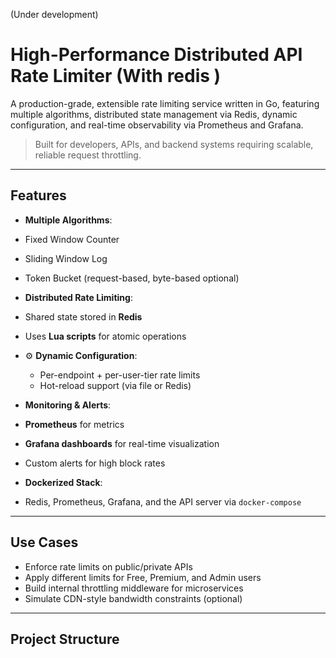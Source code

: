 (Under development)

#  High-Performance Distributed API Rate Limiter (With redis )

A production-grade, extensible rate limiting service written in Go, featuring multiple algorithms, distributed state management via Redis, dynamic configuration, and real-time observability via Prometheus and Grafana.

>  Built for developers, APIs, and backend systems requiring scalable, reliable request throttling.

---

##  Features

-  **Multiple Algorithms**:
  -  Fixed Window Counter
  -  Sliding Window Log
  -  Token Bucket (request-based, byte-based optional)
  
-  **Distributed Rate Limiting**:
  - Shared state stored in **Redis**
  - Uses **Lua scripts** for atomic operations

- ⚙ **Dynamic Configuration**:
  - Per-endpoint + per-user-tier rate limits
  - Hot-reload support (via file or Redis)

-  **Monitoring & Alerts**:
  - **Prometheus** for metrics
  - **Grafana dashboards** for real-time visualization
  - Custom alerts for high block rates

-  **Dockerized Stack**:
  - Redis, Prometheus, Grafana, and the API server via `docker-compose`

---

##  Use Cases

- Enforce rate limits on public/private APIs
- Apply different limits for Free, Premium, and Admin users
- Build internal throttling middleware for microservices
- Simulate CDN-style bandwidth constraints (optional)

---

## Project Structure

